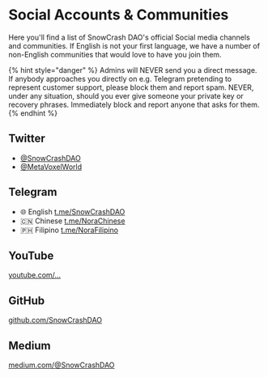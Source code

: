 # Social Accounts & Communities

Here you'll find a list of SnowCrash DAO's official Social media channels and communities. If English is not your first language, we have a number of non-English communities that would love to have you join them.

{% hint style="danger" %}
Admins will NEVER send you a direct message. If anybody approaches you directly on e.g. Telegram pretending to represent customer support, please block them and report spam. NEVER, under any situation, should you ever give someone your private key or recovery phrases. Immediately block and report anyone that asks for them.
{% endhint %}

## Twitter

* [@SnowCrashDAO](https://twitter.com/SnowCrashDAO)
* [@MetaVoxelWorld](https://twitter.com/MetaVoxelWorld)

## Telegram

* 🌐 English [t.me/SnowCrashDAO](https://t.me/SnowCrashDAO)
* 🇨🇳 Chinese [t.me/NoraChinese](https://t.me/NoraChinese)
* 🇵🇭 Filipino [t.me/NoraFilipino](https://t.me/NoraFilipino)

## YouTube
[youtube.com/...](https://www.youtube.com/channel/UC5Li60DsXOZqPypyeL2QTQA)

## GitHub

[github.com/SnowCrashDAO](https://github.com/SnowCrashDAO)

## Medium

[medium.com/@SnowCrashDAO](https://snowcrashdao.medium.com/)